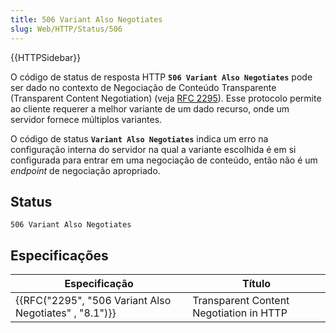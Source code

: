 ```yaml
---
title: 506 Variant Also Negotiates
slug: Web/HTTP/Status/506
---
```


{{HTTPSidebar}}

O código de status de resposta HTTP **`506 Variant Also Negotiates`** pode ser dado no contexto de Negociação de Conteúdo Transparente (Transparent Content Negotiation) (veja [RFC 2295](https://tools.ietf.org/html/rfc2295)). Esse protocolo permite ao cliente requerer a melhor variante de um dado recurso, onde um servidor fornece múltiplos variantes.

O código de status **`Variant Also Negotiates`** indica um erro na configuração interna do servidor na qual a variante escolhida é em si configurada para entrar em uma negociação de conteúdo, então não é um _endpoint_ de negociação apropriado.

## Status

```
506 Variant Also Negotiates
```

## Especificações

| Especificação                                                            | Título                                  |
| ------------------------------------------------------------------------ | --------------------------------------- |
| {{RFC("2295", "506 Variant Also Negotiates" , "8.1")}} | Transparent Content Negotiation in HTTP |
